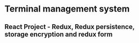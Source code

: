 # Terminal management system
## React Project - Redux, Redux persistence, storage encryption and redux form
